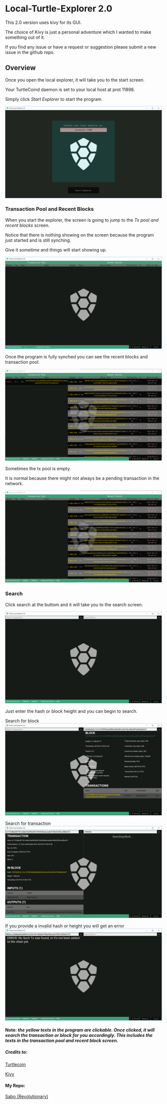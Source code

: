 # Local-Turtle-Explorer 2.0

This 2.0 version uses kivy for its GUI.

The choice of Kivy is just a personal adventure which I wanted to make something out of it.

If you find any issue or have a request or suggestion please submit a new issue in the github repo.


## Overview

Once you open the local explorer, it will take you to the start screen.

Your TurtleCoind daemon is set to your local host at prot 11898.

Simply click *Start Explorer* to start the program.

![alt text](img/readme_img/start_screen.PNG)

### Transaction Pool and Recent Blocks

When you start the explorer, the screen is going to jump to the *Tx pool and recent blocks* screen.

Notice that there is nothing showing on the screen because the program just started and is still synching.

Give it sometime and things will start showing up.

![alt text](img/readme_img/main_screen_at_synch.PNG)

Once the program is fully synched you can see the recent blocks and transaction pool.

![alt text](img/readme_img/main_screen_tx_inPool.PNG)

Sometimes the tx pool is empty. 

It is normal because there might not always be a pending transaction in the network.

![alt text](img/readme_img/main_screen_no_tx_inPool.PNG)

### Search

Click search at the buttom and it will take you to the search screen.

![alt text](img/readme_img/Search_screen_empty.PNG)

Just enter the hash or block height and you can begin to search.

Search for block
![alt text](img/readme_img/Search_screen_block.PNG)

Search for transaction
![alt text](img/readme_img/Search_screen_tx.PNG)

If you provide a invalid hash or height you will get an error
![alt text](img/readme_img/Search_screen_tx_error.PNG)

#### Note: *the yellow texts in the program are clickable. Once clicked, it will search the transaction or block for you accordingly. This includes the texts in the transaction pool and recent block screen.*





##### Credits to:

[Turtlecoin](https://github.com/turtlecoin/turtle-explorer-desktop)

[Kivy](https://kivy.org/#home)

#### My Repo:

[Sabo (Revolutionary)](https://github.com/yumingchangsabodota)
